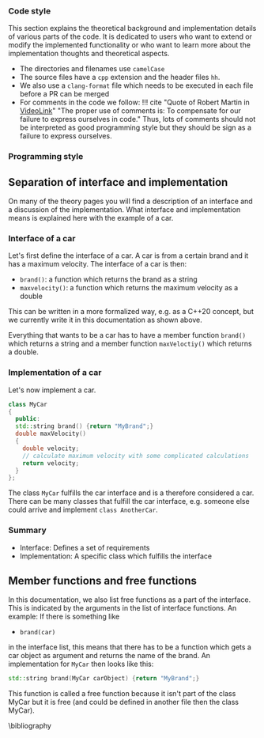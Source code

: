 <!--
SPDX-FileCopyrightText: 2022 The Ikarus Developers mueller@ibb.uni-stuttgart.de

SPDX-License-Identifier: CC-BY-SA-4.0
-->

### Code style
This section explains the theoretical background and implementation details
of various parts of the code. It is dedicated to users who want to extend
or modify the implemented functionality or who want to learn more about
the implementation thoughts and theoretical aspects.

* The directories and filenames use `camelCase`
* The source files have a `cpp` extension and the header files `hh`.
* We also use a `clang-format` file which needs to be executed in each file before a PR can be merged
* For comments in the code we follow:
!!! cite "Quote of Robert Martin in [VideoLink](https://www.youtube.com/watch?v=2a_ytyt9sf8&list=PLmmYSbUCWJ4x1GO839azG_BBw8rkh-zOj)"
          "The proper use of comments is: 
          To compensate for our failure to express ourselves in code."
       Thus, lots of comments should not be interpreted as good programming style but they should be sign as a failure to express ourselves. 


### Programming style


## Separation of interface and implementation
On many of the theory pages you will find a description of an interface and
a discussion of the implementation. What interface and implementation means is
explained here with the example of a car.

### Interface of a car
Let's first define the interface of a car. A car is from a certain brand and it
has a maximum velocity. The interface of a car is then:

- `brand()`: a function which returns the brand as a string
- `maxvelocity()`: a function which returns the maximum velocity as a double

This can be written in a more formalized way, e.g. as a C++20 concept, but we currently write it
in this documentation as shown above.

Everything that wants to be a car has to have a member function `brand()` which
returns a string and a member function `maxVeloctiy()` which returns a double.

### Implementation of a car
Let's now implement a car.
```cpp
class MyCar
{
  public:
  std::string brand() {return "MyBrand";}
  double maxVelocity() 
  {
    double velocity;
    // calculate maximum velocity with some complicated calculations
    return velocity;
  }
};
```
The class `MyCar` fulfills the car interface and is a therefore considered a car.
There can be many classes that fulfill the car interface, e.g. someone else could
arrive and implement `class AnotherCar`.

### Summary
- Interface: Defines a set of requirements
- Implementation: A specific class which fulfills the interface

## Member functions and free functions
In this documentation, we also list free functions as a part of the interface. This is indicated
by the arguments in the list of interface functions. An example: If there is something like

- `brand(car)`

in the interface list, this means that there has to be a function which gets a car object as argument
and returns the name of the brand. An implementation for `MyCar` then looks like this:
```cpp
std::string brand(MyCar carObject) {return "MyBrand";}
```
This function is called a free function because it isn't part of the class MyCar but it is free
(and could be defined in another file then the class MyCar).



\bibliography 